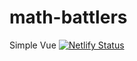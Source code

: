 # math-battlers
Simple Vue 
[![Netlify Status](https://api.netlify.com/api/v1/badges/04adae97-e133-4fa8-81dc-a321d0d77b35/deploy-status)](https://app.netlify.com/sites/thirsty-euler-7c2530/deploys)
